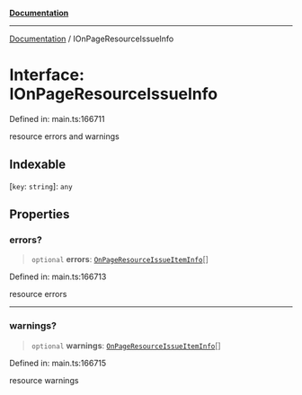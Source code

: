 [**Documentation**](../README.md)

***

[Documentation](../README.md) / IOnPageResourceIssueInfo

# Interface: IOnPageResourceIssueInfo

Defined in: main.ts:166711

resource errors and warnings

## Indexable

\[`key`: `string`\]: `any`

## Properties

### errors?

> `optional` **errors**: [`OnPageResourceIssueItemInfo`](../classes/OnPageResourceIssueItemInfo.md)[]

Defined in: main.ts:166713

resource errors

***

### warnings?

> `optional` **warnings**: [`OnPageResourceIssueItemInfo`](../classes/OnPageResourceIssueItemInfo.md)[]

Defined in: main.ts:166715

resource warnings
